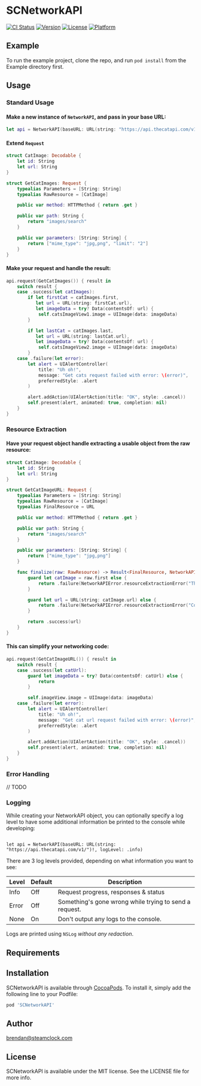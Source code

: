 # SCNetworkAPI

[![CI Status](https://img.shields.io/travis/blensink192@gmail.com/SCNetworkAPI.svg?style=flat)](https://travis-ci.org/blensink192@gmail.com/SCNetworkAPI)
[![Version](https://img.shields.io/cocoapods/v/SCNetworkAPI.svg?style=flat)](https://cocoapods.org/pods/SCNetworkAPI)
[![License](https://img.shields.io/cocoapods/l/SCNetworkAPI.svg?style=flat)](https://cocoapods.org/pods/SCNetworkAPI)
[![Platform](https://img.shields.io/cocoapods/p/SCNetworkAPI.svg?style=flat)](https://cocoapods.org/pods/SCNetworkAPI)

## Example

To run the example project, clone the repo, and run `pod install` from the Example directory first.

## Usage

### Standard Usage

#### Make a new instance of `NetworkAPI`, and pass in your base URL:
```swift
let api = NetworkAPI(baseURL: URL(string: "https://api.thecatapi.com/v1/")!)
```

#### Extend `Request`
```swift
struct CatImage: Decodable {
    let id: String
    let url: String
}

struct GetCatImages: Request {
    typealias Parameters = [String: String]
    typealias RawResource = [CatImage]

    public var method: HTTPMethod { return .get }

    public var path: String {
        return "images/search"
    }

    public var parameters: [String: String] {
        return ["mime_type": "jpg,png", "limit": "2"]
    }
}
```

#### Make your request and handle the result:
```swift
api.request(GetCatImages()) { result in
    switch result {
    case .success(let catImages):
        if let firstCat = catImages.first,
           let url = URL(string: firstCat.url),
           let imageData = try? Data(contentsOf: url) {
            self.catsImageView1.image = UIImage(data: imageData)
        }

        if let lastCat = catImages.last,
           let url = URL(string: lastCat.url),
           let imageData = try? Data(contentsOf: url) {
            self.catsImageView2.image = UIImage(data: imageData)
        }
    case .failure(let error):
        let alert = UIAlertController(
            title: "Uh oh!",
            message: "Get cats request failed with error: \(error)",
            preferredStyle: .alert
        )

        alert.addAction(UIAlertAction(title: "OK", style: .cancel))
        self.present(alert, animated: true, completion: nil)
    }
}
```

### Resource Extraction

#### Have your request object handle extracting a usable object from the raw resource:

```swift
struct CatImage: Decodable {
    let id: String
    let url: String
}

struct GetCatImageURL: Request {
    typealias Parameters = [String: String]
    typealias RawResource = [CatImage]
    typealias FinalResource = URL

    public var method: HTTPMethod { return .get }

    public var path: String {
        return "images/search"
    }

    public var parameters: [String: String] {
        return ["mime_type": "jpg,png"]
    }

    func finalize(raw: RawResource) -> Result<FinalResource, NetworkAPIError> {
        guard let catImage = raw.first else {
            return .failure(NetworkAPIError.resourceExtractionError("The CatImage array is empty"))
        }

        guard let url = URL(string: catImage.url) else {
            return .failure(NetworkAPIError.resourceExtractionError("Could not build URL from CatImage url string"))
        }

        return .success(url)
    }
}
```

#### This can simplify your networking code:

```swift
api.request(GetCatImageURL()) { result in
    switch result {
    case .success(let catUrl):
        guard let imageData = try? Data(contentsOf: catUrl) else {
            return
        }

        self.imageView.image = UIImage(data: imageData)
    case .failure(let error):
        let alert = UIAlertController(
            title: "Uh oh!",
            message: "Get cat url request failed with error: \(error)",
            preferredStyle: .alert
        )

        alert.addAction(UIAlertAction(title: "OK", style: .cancel))
        self.present(alert, animated: true, completion: nil)
    }
}
```

### Error Handling

// TODO

### Logging

While creating your NetworkAPI object, you can optionally specify a log level to have some additional information be printed to the console while developing:

```

let api = NetworkAPI(baseURL: URL(string: "https://api.thecatapi.com/v1/")!, logLevel: .info)
```

There are 3 log levels provided, depending on what information you want to see:

| Level | Default | Description |
| --- | --- | --- |
| Info | Off | Request progress, responses & status |
| Error | Off | Something's gone wrong while trying to send a request. |
| None | On | Don't output any logs to the console. |

Logs are printed using `NSLog`  *without any redaction*.

## Requirements

## Installation

SCNetworkAPI is available through [CocoaPods](https://cocoapods.org). To install
it, simply add the following line to your Podfile:

```ruby
pod 'SCNetworkAPI'
```

## Author

brendan@steamclock.com

## License

SCNetworkAPI is available under the MIT license. See the LICENSE file for more info.
